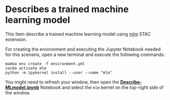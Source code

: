 # Describes a trained machine learning model 
This Item describe a trained machine learning model using [mlm](https://github.com/stac-extensions/mlm) STAC extension.

For creating the environment and executing the Jupyter Notebook needed for this scenario, open a new terminal and execute the following commands:  

```
mamba env create -f environment.yml
conda activate mlm
python -m ipykernel install --user --name "mlm"
```

You might need to refresh your window, then open the **[Describe-MLmodel.ipynb](Describe-MLmodel.ipynb)** Notebook and select the `mlm` kernel on the top-right side of the window.